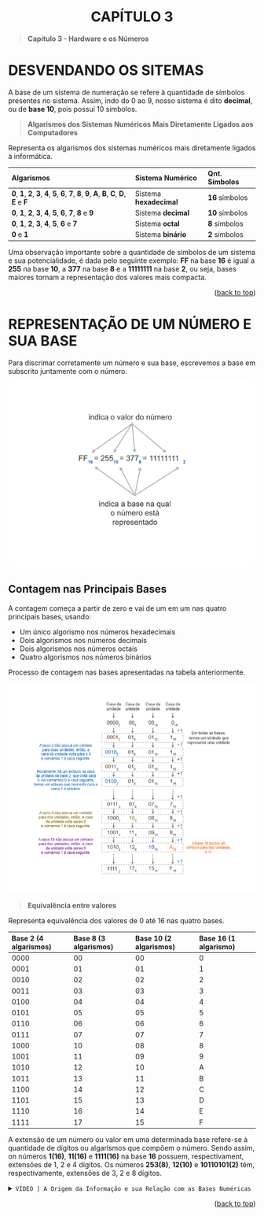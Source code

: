 <div name="readme-top">
    <h1 align=center>CAPÍTULO 3</h1>
</div>

>**Capítulo 3 - Hardware e os Números**

# DESVENDANDO OS SITEMAS

A base de um sistema de numeração se refere à quantidade de símbolos presentes no sistema. Assim, indo do 0 ao 9, nosso sistema é dito **decimal**, ou de **base 10**, pois possuí 10 simbolos.

>**Algarismos dos Sistemas Numéricos Mais Diretamente Ligados aos Computadores**

Representa os algarismos dos sistemas numéricos mais diretamente ligados à informática.

| Algarismos                                                                                                      | Sistema Numérico        | Qnt. Símbolos   |
|:----------------------------------------------------------------------------------------------------------------|:------------------------|:----------------|
| **0**, **1**, **2**, **3**, **4**, **5**, **6**, **7**, **8**, **9**, **A**, **B**, **C**, **D**, **E** e **F** | Sistema **hexadecimal** | **16** símbolos |
| **0**, **1**, **2**, **3**, **4**, **5**, **6**, **7**, **8** e **9**                                           | Sistema **decimal**     | **10** símbolos |
| **0**, **1**, **2**, **3**, **4**, **5**, **6** e **7**                                                         | Sistema **octal**       | **8** símbolos  |
| **0** e **1**                                                                                                   | Sistema **binário**     | **2** símbolos  |

Uma observação importante sobre a quantidade de símbolos de um sistema e sua potencialidade, é dada pelo seguinte exemplo: **FF** na base **16** é igual a **255** na base **10**, a **377** na base **8** e a **11111111** na base **2**, ou seja, bases maiores tornam a representação dos valores mais compacta.

<p align="right">(<a href="#readme-top">back to top</a>)

# REPRESENTAÇÃO DE UM NÚMERO E SUA BASE

Para discrimar corretamente um número e sua base, escrevemos a base em subscrito juntamente com o número.

![img.png](assets/img/img.png)

## Contagem nas Principais Bases

A contagem começa a partir de zero e vai de um em um nas quatro principais bases, usando:

- Um único algorismo nos números hexadecimais
- Dois algorismos nos números decimais
- Dois algorismos nos números octais
- Quatro algorismos nos números binários

Processo de contagem nas bases apresentadas na tabela anteriormente.

![img.png](assets/img/img2.png)

>**Equivalência entre valores**

Representa equivalência dos valores de 0 até 16 nas quatro bases.

| Base 2 (4 algarismos) | Base 8 (3 algarismos) | Base 10 (2 algarismos) | Base 16 (1 algarismo) |
|:----------------------|:----------------------|:-----------------------|:----------------------|
| 0000                  | 00                    | 00                     | 0                     |
| 0001                  | 01                    | 01                     | 1                     |
| 0010                  | 02                    | 02                     | 2                     |
| 0011                  | 03                    | 03                     | 3                     |
| 0100                  | 04                    | 04                     | 4                     |
| 0101                  | 05                    | 05                     | 5                     |
| 0110                  | 06                    | 06                     | 6                     |
| 0111                  | 07                    | 07                     | 7                     |
| 1000                  | 10                    | 08                     | 8                     |
| 1001                  | 11                    | 09                     | 9                     |
| 1010                  | 12                    | 10                     | A                     |
| 1011                  | 13                    | 11                     | B                     |
| 1100                  | 14                    | 12                     | C                     |
| 1101                  | 15                    | 13                     | D                     |
| 1110                  | 16                    | 14                     | E                     |
| 1111                  | 17                    | 15                     | F                     |

A extensão de um número ou valor em uma determinada base refere-se à quantidade de dígitos ou algarismos que compõem o número. Sendo assim, on números **1(16)**, **11(16)** e **1111(16)** na base **16** possuem, respectivament, extensões de 1, 2 e 4 dígitos. Os números **253(8)**, **12(10)** e **10110101(2)** têm, respectivamente, extensões de 3, 2 e 8 dígitos.

<details close>
    <summary><code>VÍDEO | A Origem da Informação e sua Relação com as Bases Numéricas</code></summary>



</details>

<p align="right">(<a href="#readme-top">back to top</a>)
